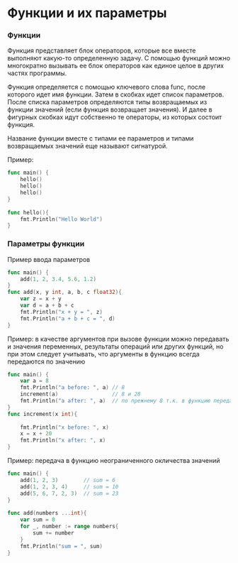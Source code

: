 # Функции и их параметры

### Функции
Функция представляет блок операторов, которые все вместе выполняют какую-то определенную задачу. С помощью функций можно многократно вызывать ее блок операторов как единое целое в других частях программы.

Функция определяется с помощью ключевого слова func, после которого идет имя функции. Затем в скобках идет список параметров. После списка параметров определяются типы возвращаемых из функции значений (если функция возвращает значения). И далее в фигурных скобках идут собственно те операторы, из которых состоит функция.

Название функции вместе с типами ее параметров и типами возвращаемых значений еще называют сигнатурой.

Пример:
```go
func main() {
    hello()
    hello()
    hello()
}
 
func hello(){
    fmt.Println("Hello World")
}
```

### Параметры функции

Пример ввода параметров
```go
func main() {
    add(1, 2, 3.4, 5.6, 1.2)
}
func add(x, y int, a, b, c float32){
    var z = x + y
    var d = a + b + c
    fmt.Println("x + y = ", z)
    fmt.Println("a + b + c = ", d)
}
```

Пример: в качестве аргументов при вызове функции можно передавать и значения переменных, результаты операций или других функций, но при этом следует учитывать, что аргументы в функцию всегда передаются по значению
```go
func main() {
    var a = 8
    fmt.Println("a before: ", a) // 8
    increment(a)                 // 8 и 28
    fmt.Println("a after: ", a)  // по прежнему 8 т.к. в функцию передавалось только значение
}
func increment(x int){
 
    fmt.Println("x before: ", x)
    x = x + 20
    fmt.Println("x after: ", x)
}
```

Пример: передача в функцию неограниченного окличества значений
```go
func main() {
    add(1, 2, 3)        // sum = 6
    add(1, 2, 3, 4)     // sum = 10
    add(5, 6, 7, 2, 3)  // sum = 23
}
 
func add(numbers ...int){
    var sum = 0
    for _, number := range numbers{
        sum += number
    }
    fmt.Println("sum = ", sum)
}
```


